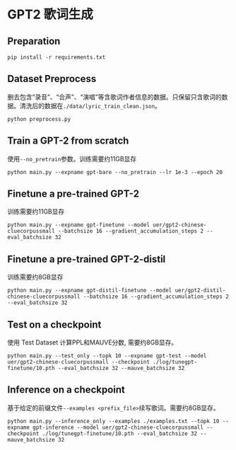 # GPT2 歌词生成

## Preparation
```
pip install -r requirements.txt
```

## Dataset Preprocess
删去包含“录音”、“合声”、“演唱”等含歌词作者信息的数据。只保留只含歌词的数据。清洗后的数据在`./data/lyric_train_clean.json`。
```
python preprocess.py
```

## Train a GPT-2 from scratch
使用`--no_pretrain`参数。训练需要约11GB显存
```
python main.py --expname gpt-bare --no_pretrain --lr 1e-3 --epoch 20
```

## Finetune a pre-trained GPT-2
训练需要约11GB显存
```
python main.py --expname gpt-finetune --model uer/gpt2-chinese-cluecorpussmall --batchsize 16 --gradient_accumulation_steps 2 --eval_batchsize 32
```

## Finetune a pre-trained GPT-2-distil
训练需要约8GB显存
```
python main.py --expname gpt-distil-finetune --model uer/gpt2-distil-chinese-cluecorpussmall --batchsize 16 --gradient_accumulation_steps 2 --eval_batchsize 32
```

## Test on a checkpoint
使用 Test Dataset 计算PPL和MAUVE分数, 需要约8GB显存。
```
python main.py --test_only --topk 10 --expname gpt-test --model uer/gpt2-chinese-cluecorpussmall --checkpoint ./log/tunegpt-finetune/10.pth --eval_batchsize 32 --mauve_batchsize 32
```

## Inference on a checkpoint
基于给定的前缀文件`--examples <prefix_file>`续写歌词。需要约8GB显存。
```
python main.py --inference_only --examples ./examples.txt --topk 10 --expname gpt-inference --model uer/gpt2-chinese-cluecorpussmall --checkpoint ./log/tunegpt-finetune/10.pth --eval_batchsize 32 --mauve_batchsize 32
```
